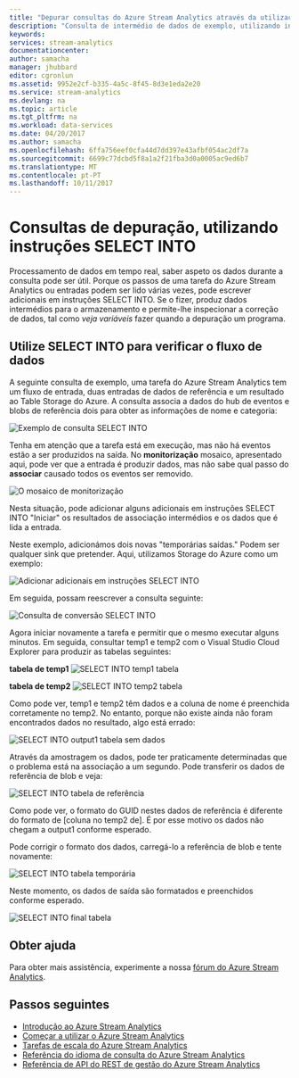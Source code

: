 ```yaml
---
title: "Depurar consultas do Azure Stream Analytics através da utilização de SELECT INTO | Microsoft Docs"
description: "Consulta de intermédio de dados de exemplo, utilizando instruções SELECT INTO no Stream Analytics"
keywords: 
services: stream-analytics
documentationcenter: 
author: samacha
manager: jhubbard
editor: cgronlun
ms.assetid: 9952e2cf-b335-4a5c-8f45-8d3e1eda2e20
ms.service: stream-analytics
ms.devlang: na
ms.topic: article
ms.tgt_pltfrm: na
ms.workload: data-services
ms.date: 04/20/2017
ms.author: samacha
ms.openlocfilehash: 6ffa756eef0cfa44d7dd397e43afbf054ac2df7a
ms.sourcegitcommit: 6699c77dcbd5f8a1a2f21fba3d0a0005ac9ed6b7
ms.translationtype: MT
ms.contentlocale: pt-PT
ms.lasthandoff: 10/11/2017
---
```

# <a name="debug-queries-by-using-select-into-statements"></a>Consultas de depuração, utilizando instruções SELECT INTO

Processamento de dados em tempo real, saber aspeto os dados durante a consulta pode ser útil. Porque os passos de uma tarefa do Azure Stream Analytics ou entradas podem ser lido várias vezes, pode escrever adicionais em instruções SELECT INTO. Se o fizer, produz dados intermédios para o armazenamento e permite-lhe inspecionar a correção de dados, tal como *veja variáveis* fazer quando a depuração um programa.

## <a name="use-select-into-to-check-the-data-stream"></a>Utilize SELECT INTO para verificar o fluxo de dados

A seguinte consulta de exemplo, uma tarefa do Azure Stream Analytics tem um fluxo de entrada, duas entradas de dados de referência e um resultado ao Table Storage do Azure. A consulta associa a dados do hub de eventos e blobs de referência dois para obter as informações de nome e categoria:

![Exemplo de consulta SELECT INTO](./media/stream-analytics-select-into/stream-analytics-select-into-query1.png)

Tenha em atenção que a tarefa está em execução, mas não há eventos estão a ser produzidos na saída. No **monitorização** mosaico, apresentado aqui, pode ver que a entrada é produzir dados, mas não sabe qual passo do **associar** causado todos os eventos ser removido.

![O mosaico de monitorização](./media/stream-analytics-select-into/stream-analytics-select-into-monitor.png)
 
Nesta situação, pode adicionar alguns adicionais em instruções SELECT INTO "Iniciar" os resultados de associação intermédios e os dados que é lida a entrada.

Neste exemplo, adicionámos dois novas "temporárias saídas." Podem ser qualquer sink que pretender. Aqui, utilizamos Storage do Azure como um exemplo:

![Adicionar adicionais em instruções SELECT INTO](./media/stream-analytics-select-into/stream-analytics-select-into-outputs.png)

Em seguida, possam reescrever a consulta seguinte:

![Consulta de conversão SELECT INTO](./media/stream-analytics-select-into/stream-analytics-select-into-query2.png)

Agora iniciar novamente a tarefa e permitir que o mesmo executar alguns minutos. Em seguida, consultar temp1 e temp2 com o Visual Studio Cloud Explorer para produzir as tabelas seguintes:

**tabela de temp1**
![SELECT INTO temp1 tabela](./media/stream-analytics-select-into/stream-analytics-select-into-temp-table-1.png)

**tabela de temp2**
![SELECT INTO temp2 tabela](./media/stream-analytics-select-into/stream-analytics-select-into-temp-table-2.png)

Como pode ver, temp1 e temp2 têm dados e a coluna de nome é preenchida corretamente no temp2. No entanto, porque não existe ainda não foram encontrados dados no resultado, algo está errado:

![SELECT INTO output1 tabela sem dados](./media/stream-analytics-select-into/stream-analytics-select-into-out-table-1.png)

Através da amostragem os dados, pode ter praticamente determinadas que o problema está na associação a um segundo. Pode transferir os dados de referência de blob e veja:

![SELECT INTO tabela de referência](./media/stream-analytics-select-into/stream-analytics-select-into-ref-table-1.png)

Como pode ver, o formato do GUID nestes dados de referência é diferente do formato de [coluna no temp2 de]. É por esse motivo os dados não chegam a output1 conforme esperado.

Pode corrigir o formato dos dados, carregá-lo a referência de blob e tente novamente:

![SELECT INTO tabela temporária](./media/stream-analytics-select-into/stream-analytics-select-into-ref-table-2.png)

Neste momento, os dados de saída são formatados e preenchidos conforme esperado.

![SELECT INTO final tabela](./media/stream-analytics-select-into/stream-analytics-select-into-final-table.png)


## <a name="get-help"></a>Obter ajuda

Para obter mais assistência, experimente a nossa [fórum do Azure Stream Analytics](https://social.msdn.microsoft.com/Forums/en-US/home?forum=AzureStreamAnalytics).

## <a name="next-steps"></a>Passos seguintes

* [Introdução ao Azure Stream Analytics](stream-analytics-introduction.md)
* [Começar a utilizar o Azure Stream Analytics](stream-analytics-real-time-fraud-detection.md)
* [Tarefas de escala do Azure Stream Analytics](stream-analytics-scale-jobs.md)
* [Referência do idioma de consulta do Azure Stream Analytics](https://msdn.microsoft.com/library/azure/dn834998.aspx)
* [Referência de API do REST de gestão do Azure Stream Analytics](https://msdn.microsoft.com/library/azure/dn835031.aspx)

